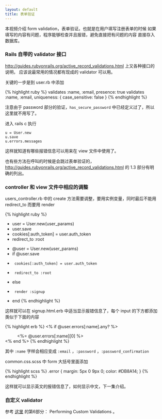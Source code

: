 ```yaml
---
layout: default
title: 表单验证
---
```


 本视频介绍 form validation，表单验证。也就是在用户填写注册表单的时候
 如果填写的内容有问题，程序能够检查并且报错，避免直接把有问题的内容
 直接存入数据库。

### Rails 自带的 validator 接口

<http://guides.rubyonrails.org/active_record_validations.html> 上又各种接口的说明，
应该说最常用的情况都有现成的 validator 可以用。

关键的一步是到 user.rb 中添加

{% highlight ruby %}
 validates :name, :email, presence: true
 validates :name, :email, uniqueness: { case_sensitive: false }
{% endhighlight %}

注意由于 password 部分的验证，`has_secure_password` 中已经定义过了，所以这里就不用写了。

进入 rails c 执行

    u = User.new
    u.save
    u.errors.messages

这样就知道有哪些报错信息可以用来在 view 文件中使用了。

也有些方法在呼叫的时候是会跳过表单验证的，<http://guides.rubyonrails.org/active_record_validations.html> 的 1.3 部分有明确的列出。

### controller 和 view 文件中相应的调整


users_controller.rb 中的 create 方法需要调整，要用实例变量，同时最后不能用 redirect_to 而要用 render

{% highlight ruby %}
-    user = User.new(user_params)
-    user.save
-    cookies[:auth_token] = user.auth_token
-    redirect_to :root
+    @user = User.new(user_params)
+    if @user.save
+      cookies[:auth_token] = user.auth_token
+      redirect_to :root
+    else
+      render :signup
+    end
{% endhighlight %}

这样就可以在 signup.html.erb 中适当显示报错信息了，每个 input 的下方都添加类似于下面的内容

{% highlight erb %}
<% if @user.errors[:name].any? %>
<dd class="error"><%= @user.errors[:name][0] %></dd>
<% end %>
{% endhighlight %}

其中 `:name` 字样会相应变成 `:email` ，`:password` ，`:password_confirmation`


common.css.scss 中 form 大括号里面添加

{% highlight scss %}
.error {
  margin: 5px 0 9px 0;
  color: #DB8A14;
}
{% endhighlight %}

这样就可以显示英文的报错信息了，如何显示中文，下一集介绍。

### 自定义 validator
参考 [这里](http://guides.rubyonrails.org/active_record_validations.html)
 的第6部分： Performing Custom Validations 。
